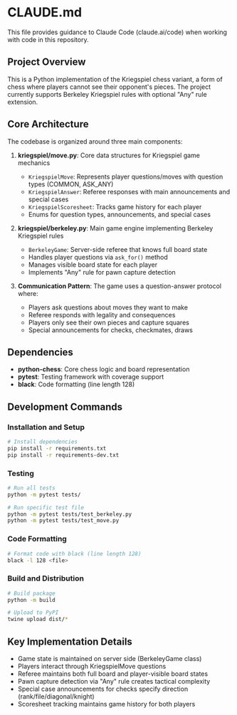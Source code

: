 # CLAUDE.md

This file provides guidance to Claude Code (claude.ai/code) when working with code in this repository.

## Project Overview

This is a Python implementation of the Kriegspiel chess variant, a form of chess where players cannot see their opponent's pieces. The project currently supports Berkeley Kriegspiel rules with optional "Any" rule extension.

## Core Architecture

The codebase is organized around three main components:

1. **kriegspiel/move.py**: Core data structures for Kriegspiel game mechanics
   - `KriegspielMove`: Represents player questions/moves with question types (COMMON, ASK_ANY)
   - `KriegspielAnswer`: Referee responses with main announcements and special cases
   - `KriegspielScoresheet`: Tracks game history for each player
   - Enums for question types, announcements, and special cases

2. **kriegspiel/berkeley.py**: Main game engine implementing Berkeley Kriegspiel rules
   - `BerkeleyGame`: Server-side referee that knows full board state
   - Handles player questions via `ask_for()` method
   - Manages visible board state for each player
   - Implements "Any" rule for pawn capture detection

3. **Communication Pattern**: The game uses a question-answer protocol where:
   - Players ask questions about moves they want to make
   - Referee responds with legality and consequences
   - Players only see their own pieces and capture squares
   - Special announcements for checks, checkmates, draws

## Dependencies

- **python-chess**: Core chess logic and board representation
- **pytest**: Testing framework with coverage support
- **black**: Code formatting (line length 128)

## Development Commands

### Installation and Setup
```bash
# Install dependencies
pip install -r requirements.txt
pip install -r requirements-dev.txt
```

### Testing
```bash
# Run all tests
python -m pytest tests/

# Run specific test file
python -m pytest tests/test_berkeley.py
python -m pytest tests/test_move.py
```

### Code Formatting
```bash
# Format code with black (line length 128)
black -l 128 <file>
```

### Build and Distribution
```bash
# Build package
python -m build

# Upload to PyPI
twine upload dist/*
```

## Key Implementation Details

- Game state is maintained on server side (BerkeleyGame class)
- Players interact through KriegspielMove questions
- Referee maintains both full board and player-visible board states
- Pawn capture detection via "Any" rule creates tactical complexity
- Special case announcements for checks specify direction (rank/file/diagonal/knight)
- Scoresheet tracking maintains game history for both players